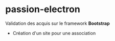 # passion-electron
Validation des acquis sur le framework __Bootstrap__

- Création d'un site pour une association
